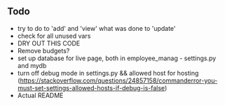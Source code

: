 ## Todo
- try to do to 'add' and 'view' what was done to 'update'
- check for all unused vars
- DRY OUT THIS CODE
- Remove budgets?
- set up database for live page, both in employee_manag - settings.py and mydb
- turn off debug mode in settings.py && allowed host for hosting (https://stackoverflow.com/questions/24857158/commanderror-you-must-set-settings-allowed-hosts-if-debug-is-false)
- Actual README